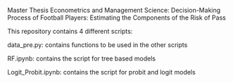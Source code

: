 Master Thesis Econometrics and Management Science:
Decision-Making Process of Football Players: Estimating the Components of the Risk of Pass

This repository contains 4 different scripts:

data_pre.py: contains functions to be used in the other scripts

RF.ipynb: contains the script for tree based models

Logit_Probit.ipynb: contains the script for probit and logit models
